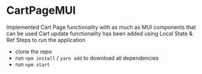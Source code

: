 # CartPageMUI
Implemented Cart Page functionality with as much as MUI components that can be used
Cart update functionality has been added using Local State & Ref
Steps to run the application
- clone the repo
- run `npm install` / `yarn add` to download all dependencies
- run `npm start`
